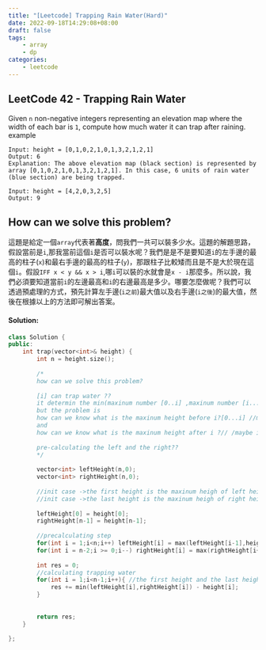 ```yaml
---
title: "[Leetcode] Trapping Rain Water(Hard)"
date: 2022-09-18T14:29:08+08:00
draft: false
tags:
    - array
    - dp
categories:
    - leetcode
---
```


## LeetCode 42 - Trapping Rain Water
Given `n` non-negative integers representing an elevation map where the width of each bar is `1`, compute how much water it can trap after raining.
example
```
Input: height = [0,1,0,2,1,0,1,3,2,1,2,1]
Output: 6
Explanation: The above elevation map (black section) is represented by array [0,1,0,2,1,0,1,3,2,1,2,1]. In this case, 6 units of rain water (blue section) are being trapped.
```

```
Input: height = [4,2,0,3,2,5]
Output: 9
```

## How can we solve this problem?
這題是給定一個`array`代表著**高度**，問我們一共可以裝多少水。這題的解題思路，假設當前是`i`,那我當前這個`i`是否可以裝水呢？我們是是不是要知道`i`的左手邊的最高的柱子(`x`)和最右手邊的最高的柱子(`y`)，那跟柱子比較矮而且是不是大於現在這個`i`。假設`IFF x < y && x > i`,哪`i`可以裝的水就會是`x - i`那麼多。所以說，我們必須要知道當前`i`的左邊最高和`i`的右邊最高是多少。哪要怎麼做呢？我們可以透過預處理的方式，預先計算左手邊(`i之前`)最大值以及右手邊(`i之後`)的最大值，然後在根據以上的方法即可解出答案。
#### Solution:

```c++
class Solution {
public:
    int trap(vector<int>& height) {
        int n = height.size();
        
        /*
        how can we solve this problem?
        
        [i] can trap water ?? 
        it determin the min(maxinum number [0..i] ,maxinum number [i...n-1])
        but the problem is 
        how can we know what is the maxinum height before i?[0...i] //maybe itself is the local maxinum height
        and 
        how can we know what is the maxinum height after i ?// /maybe itself is the local maxinum height
        
        pre-calculating the left and the right??
        */
        
        vector<int> leftHeight(n,0);
        vector<int> rightHeight(n,0);
        
        //init case ->the first height is the maxinum heigh of left height 
        //init case ->the last height is the maxinum heigh of right height
        
        leftHeight[0] = height[0];
        rightHeight[n-1] = height[n-1];
        
        //precalculating step
        for(int i = 1;i<n;i++) leftHeight[i] = max(leftHeight[i-1],height[i]); //current i is the heigher one ?
        for(int i = n-2;i >= 0;i--) rightHeight[i] = max(rightHeight[i+1],height[i]);
        
        int res = 0;
        //calculating trapping water
        for(int i = 1;i<n-1;i++){ //the first height and the last height can't trap any water
            res += min(leftHeight[i],rightHeight[i]) - height[i];
        }
        
        
        return res;
    }

};
```


